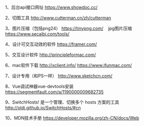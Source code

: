 1、后台api接口网址 https://www.showdoc.cc/

2、切图工具 http://www.cutterman.cn/zh/cutterman

3、图片压缩（包括png24） https://tinypng.com/
    jpg图片压缩 https://www.secaibi.com/tools/

4、设计可交互动效的软件 https://framer.com/

5、交互设计软件 http://principleformac.com/

6、mac软件下载 http://xclient.info/
https://www.ifunmac.com/

7、设计专用（和PS一样） http://www.sketchcn.com/

8、Vue调试神器vue-devtools安装 https://segmentfault.com/a/1190000009682735

9、SwitchHosts! 是一个管理、切换多个 hosts 方案的工具 http://oldj.github.io/SwitchHosts/#cn

10、MDN技术手册  https://developer.mozilla.org/zh-CN/docs/Web
